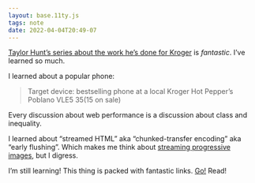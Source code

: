 ```yaml
---
layout: base.11ty.js
tags: note
date: 2022-04-04T20:49-07
---
```


[Taylor Hunt’s series about the work he’s done for Kroger](https://dev.to/tigt/making-the-worlds-fastest-website-and-other-mistakes-56na) is _fantastic_. I’ve learned so much.

I learned about a popular phone:

> Target device: bestselling phone at a local Kroger
> Hot Pepper’s Poblano VLE5
> $35 ($15 on sale)

Every discussion about web performance is a discussion about class and inequality.

I learned about “streamed HTML” aka “chunked-transfer encoding” aka “early flushing”. Which makes me think about [streaming progressive images](https://blog.cloudflare.com/parallel-streaming-of-progressive-images/), but I digress.

I’m still learning! This thing is packed with fantastic links. [Go!](https://dev.to/tigt/making-the-worlds-fastest-website-and-other-mistakes-56na) Read!

